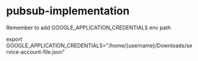 # pubsub-implementation

Remember to add GOOGLE_APPLICATION_CREDENTIALS env path 

export GOOGLE_APPLICATION_CREDENTIALS="/home/{username}/Downloads/service-account-file.json"

